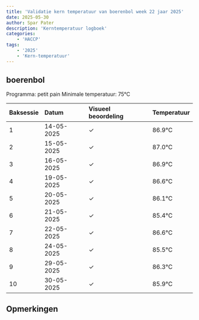 ```yaml
---
title: 'Validatie kern temperatuur van boerenbol week 22 jaar 2025'
date: 2025-05-30
author: Spar Pater
description: 'Kerntemperatuur logboek'
categories:
    - 'HACCP'
tags:
    - '2025'
    - 'Kern-temperatuur'
---
```


## boerenbol

Programma: petit pain
Minimale temperatuur: 75°C

| Baksessie | Datum | Visueel beoordeling | Temperatuur |
|:---|:---|:---|:---|
| 1 | 14-05-2025 | &check; | 86.9°C |
| 2 | 15-05-2025 | &check; | 87.0°C |
| 3 | 16-05-2025 | &check; | 86.9°C |
| 4 | 19-05-2025 | &check; | 86.6°C |
| 5 | 20-05-2025 | &check; | 86.1°C |
| 6 | 21-05-2025 | &check; | 85.4°C |
| 7 | 22-05-2025 | &check; | 86.6°C |
| 8 | 24-05-2025 | &check; | 85.5°C |
| 9 | 29-05-2025 | &check; | 86.3°C |
| 10 | 30-05-2025 | &check; | 85.9°C |

## Opmerkingen


